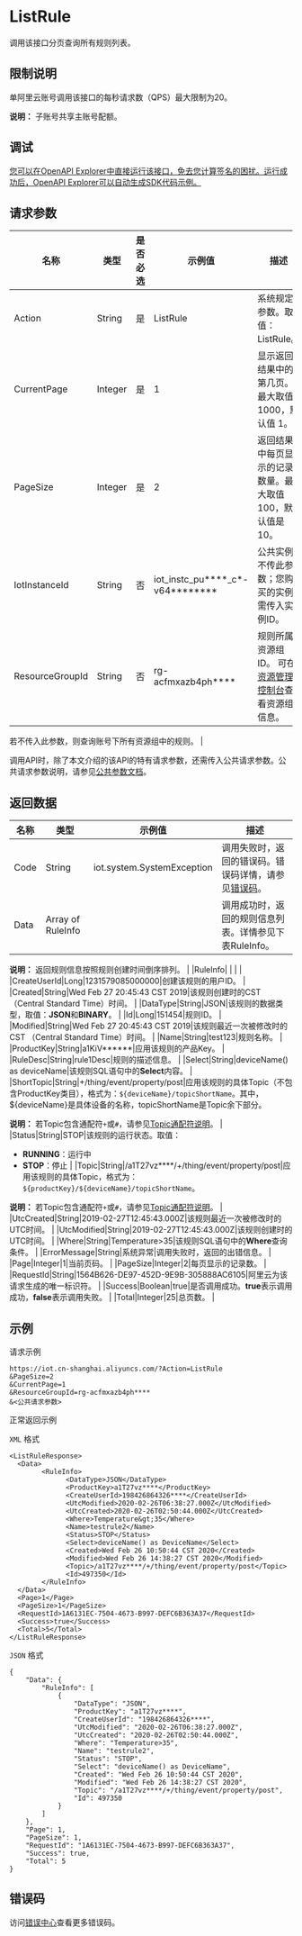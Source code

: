 # ListRule

调用该接口分页查询所有规则列表。

## 限制说明

单阿里云账号调用该接口的每秒请求数（QPS）最大限制为20。

**说明：** 子账号共享主账号配额。

## 调试

[您可以在OpenAPI Explorer中直接运行该接口，免去您计算签名的困扰。运行成功后，OpenAPI Explorer可以自动生成SDK代码示例。](https://api.aliyun.com/#product=Iot&api=ListRule&type=RPC&version=2018-01-20)

## 请求参数

|名称|类型|是否必选|示例值|描述|
|--|--|----|---|--|
|Action|String|是|ListRule|系统规定参数。取值：ListRule。 |
|CurrentPage|Integer|是|1|显示返回结果中的第几页。最大取值 1000，默认值 1。 |
|PageSize|Integer|是|2|返回结果中每页显示的记录数量。最大取值100，默认值是10。 |
|IotInstanceId|String|否|iot\_instc\_pu\*\*\*\*\_c\*-v64\*\*\*\*\*\*\*\*|公共实例不传此参数；您购买的实例需传入实例ID。 |
|ResourceGroupId|String|否|rg-acfmxazb4ph\*\*\*\*|规则所属资源组ID。 可在[资源管理控制台](https://resourcemanager.console.aliyun.com/resource-groups)查看资源组信息。

 若不传入此参数，则查询账号下所有资源组中的规则。 |

调用API时，除了本文介绍的该API的特有请求参数，还需传入公共请求参数。公共请求参数说明，请参见[公共参数文档](~~30561~~)。

## 返回数据

|名称|类型|示例值|描述|
|--|--|---|--|
|Code|String|iot.system.SystemException|调用失败时，返回的错误码。错误码详情，请参见[错误码](~~87387~~)。 |
|Data|Array of RuleInfo| |调用成功时，返回的规则信息列表。详情参见下表RuleInfo。

 **说明：** 返回规则信息按照规则创建时间倒序排列。 |
|RuleInfo| | | |
|CreateUserId|Long|1231579085000000|创建该规则的用户ID。 |
|Created|String|Wed Feb 27 20:45:43 CST 2019|该规则创建时的CST（Central Standard Time）时间。 |
|DataType|String|JSON|该规则的数据类型，取值：**JSON**和**BINARY**。 |
|Id|Long|151454|规则ID。 |
|Modified|String|Wed Feb 27 20:45:43 CST 2019|该规则最近一次被修改时的CST （Central Standard Time）时间。 |
|Name|String|test123|规则名称。 |
|ProductKey|String|a1KiV\*\*\*\*\*\*|应用该规则的产品Key。 |
|RuleDesc|String|rule1Desc|规则的描述信息。 |
|Select|String|deviceName\(\) as deviceName|该规则SQL语句中的**Select**内容。 |
|ShortTopic|String|+/thing/event/property/post|应用该规则的具体Topic（不包含ProductKey类目），格式为：`${deviceName}/topicShortName`。其中，$\{deviceName\}是具体设备的名称，topicShortName是Topic余下部分。

 **说明：** 若Topic包含通配符`+`或`#`，请参见[Topic通配符说明](~~73731~~)。 |
|Status|String|STOP|该规则的运行状态。取值：

 -   **RUNNING**：运行中
-   **STOP**：停止 |
|Topic|String|/a1T27vz\*\*\*\*/+/thing/event/property/post|应用该规则的具体Topic，格式为：`${productKey}/${deviceName}/topicShortName`。

 **说明：** 若Topic包含通配符`+`或`#`，请参见[Topic通配符说明](~~73731~~)。 |
|UtcCreated|String|2019-02-27T12:45:43.000Z|该规则最近一次被修改时的UTC时间。 |
|UtcModified|String|2019-02-27T12:45:43.000Z|该规则创建时的UTC时间。 |
|Where|String|Temperature\>35|该规则SQL语句中的**Where**查询条件。 |
|ErrorMessage|String|系统异常|调用失败时，返回的出错信息。 |
|Page|Integer|1|当前页码。 |
|PageSize|Integer|2|每页显示的记录数。 |
|RequestId|String|1564B626-DE97-452D-9E9B-305888AC6105|阿里云为该请求生成的唯一标识符。 |
|Success|Boolean|true|是否调用成功。**true**表示调用成功，**false**表示调用失败。 |
|Total|Integer|25|总页数。 |

## 示例

请求示例

```
https://iot.cn-shanghai.aliyuncs.com/?Action=ListRule
&PageSize=2
&CurrentPage=1
&ResourceGroupId=rg-acfmxazb4ph****
&<公共请求参数>
```

正常返回示例

`XML` 格式

```
<ListRuleResponse>
  <Data>
        <RuleInfo>
              <DataType>JSON</DataType>
              <ProductKey>a1T27vz****</ProductKey>
              <CreateUserId>198426864326****</CreateUserId>
              <UtcModified>2020-02-26T06:38:27.000Z</UtcModified>
              <UtcCreated>2020-02-26T02:50:44.000Z</UtcCreated>
              <Where>Temperature&gt;35</Where>
              <Name>testrule2</Name>
              <Status>STOP</Status>
              <Select>deviceName() as DeviceName</Select>
              <Created>Wed Feb 26 10:50:44 CST 2020</Created>
              <Modified>Wed Feb 26 14:38:27 CST 2020</Modified>
              <Topic>/a1T27vz****/+/thing/event/property/post</Topic>
              <Id>497350</Id>
        </RuleInfo>
  </Data>
  <Page>1</Page>
  <PageSize>1</PageSize>
  <RequestId>1A6131EC-7504-4673-B997-DEFC6B363A37</RequestId>
  <Success>true</Success>
  <Total>5</Total>
</ListRuleResponse>
```

`JSON` 格式

```
{
	"Data": {
		"RuleInfo": [
			{
				"DataType": "JSON",
				"ProductKey": "a1T27vz****",
				"CreateUserId": "198426864326****",
				"UtcModified": "2020-02-26T06:38:27.000Z",
				"UtcCreated": "2020-02-26T02:50:44.000Z",
				"Where": "Temperature>35",
				"Name": "testrule2",
				"Status": "STOP",
				"Select": "deviceName() as DeviceName",
				"Created": "Wed Feb 26 10:50:44 CST 2020",
				"Modified": "Wed Feb 26 14:38:27 CST 2020",
				"Topic": "/a1T27vz****/+/thing/event/property/post",
				"Id": 497350
			}
		]
	},
	"Page": 1,
	"PageSize": 1,
	"RequestId": "1A6131EC-7504-4673-B997-DEFC6B363A37",
	"Success": true,
	"Total": 5
}
```

## 错误码

访问[错误中心](https://error-center.alibabacloud.com/status/product/Iot)查看更多错误码。

